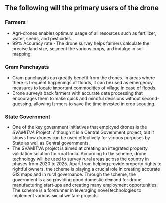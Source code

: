 ## The following will the primary users of the drone

### Farmers

- Agri-drones enables optimum usage of all resources such as fertilizer, water, seeds, and pesticides.
- 99% Accuracy rate - The drone survey helps farmers calculate the precise land size, segment the various crops, and indulge in soil mapping.

### Gram Panchayats

- Gram panchayats can greatly benefit from the drones. In areas where there is frequent happenings of floods, it can be used as emergency measures to locate important commodities of village in case of floods.
- Drone surveys back farmers with accurate data processing that encourages them to make quick and mindful decisions without second-guessing, allowing farmers to save the time invested in crop scouting.

### State Government

- One of the key government initiatives that employed drones is the _SVAMITVA_ Project. Although it is a Central Government project, but it shows how drones can be used effectively for various purposes by State as well as Central governments.
- The SVAMITVA project is aimed at creating an integrated property validation solution for rural India. According to the scheme, drone technology will be used to survey rural areas across the country in phases from 2020 to 2025. Apart from helping provide property rights to rightful owners, the scheme is playing a crucial role in creating accurate GIS maps and in rural governance. Through the scheme, the government is also providing good domestic demand for drone manufacturing start-ups and creating many employment opportunities. The scheme is a forerunner in leveraging novel technologies to implement various social welfare projects.
